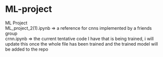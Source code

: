 # ML-project
ML Project  
ML_project_2(1).ipynb => a reference for cnns implemented by a friends group  
crnn.ipynb => the current tentative code I have that is being trained, i will update this once the whole file has been trained and the trained model will be added to the repo
